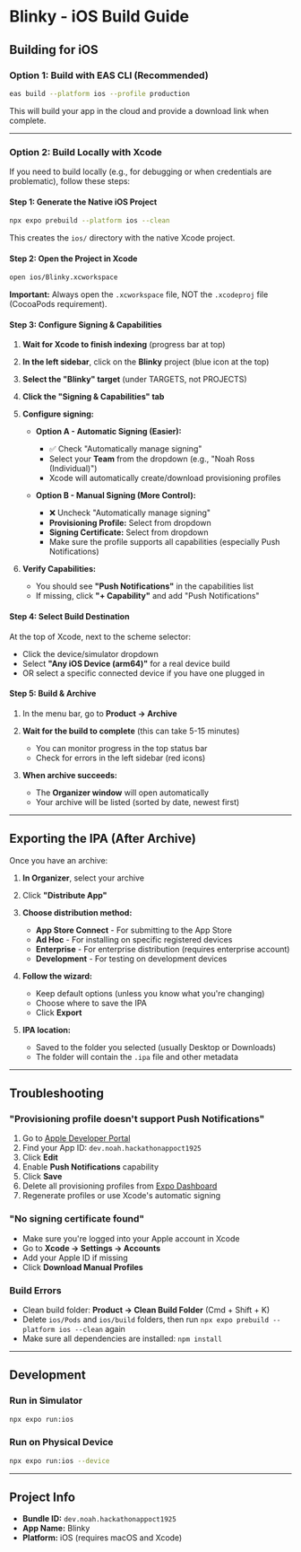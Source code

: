 # Blinky - iOS Build Guide

## Building for iOS

### Option 1: Build with EAS CLI (Recommended)

```bash
eas build --platform ios --profile production
```

This will build your app in the cloud and provide a download link when complete.

---

### Option 2: Build Locally with Xcode

If you need to build locally (e.g., for debugging or when credentials are problematic), follow these steps:

#### Step 1: Generate the Native iOS Project

```bash
npx expo prebuild --platform ios --clean
```

This creates the `ios/` directory with the native Xcode project.

#### Step 2: Open the Project in Xcode

```bash
open ios/Blinky.xcworkspace
```

**Important:** Always open the `.xcworkspace` file, NOT the `.xcodeproj` file (CocoaPods requirement).

#### Step 3: Configure Signing & Capabilities

1. **Wait for Xcode to finish indexing** (progress bar at top)

2. **In the left sidebar**, click on the **Blinky** project (blue icon at the top)

3. **Select the "Blinky" target** (under TARGETS, not PROJECTS)

4. **Click the "Signing & Capabilities" tab**

5. **Configure signing:**

   - **Option A - Automatic Signing (Easier):**

     - ✅ Check "Automatically manage signing"
     - Select your **Team** from the dropdown (e.g., "Noah Ross (Individual)")
     - Xcode will automatically create/download provisioning profiles

   - **Option B - Manual Signing (More Control):**
     - ❌ Uncheck "Automatically manage signing"
     - **Provisioning Profile:** Select from dropdown
     - **Signing Certificate:** Select from dropdown
     - Make sure the profile supports all capabilities (especially Push Notifications)

6. **Verify Capabilities:**
   - You should see **"Push Notifications"** in the capabilities list
   - If missing, click **"+ Capability"** and add "Push Notifications"

#### Step 4: Select Build Destination

At the top of Xcode, next to the scheme selector:

- Click the device/simulator dropdown
- Select **"Any iOS Device (arm64)"** for a real device build
- OR select a specific connected device if you have one plugged in

#### Step 5: Build & Archive

1. In the menu bar, go to **Product → Archive**

2. **Wait for the build to complete** (this can take 5-15 minutes)

   - You can monitor progress in the top status bar
   - Check for errors in the left sidebar (red icons)

3. **When archive succeeds:**
   - The **Organizer window** will open automatically
   - Your archive will be listed (sorted by date, newest first)

---

## Exporting the IPA (After Archive)

Once you have an archive:

1. **In Organizer**, select your archive

2. Click **"Distribute App"**

3. **Choose distribution method:**

   - **App Store Connect** - For submitting to the App Store
   - **Ad Hoc** - For installing on specific registered devices
   - **Enterprise** - For enterprise distribution (requires enterprise account)
   - **Development** - For testing on development devices

4. **Follow the wizard:**

   - Keep default options (unless you know what you're changing)
   - Choose where to save the IPA
   - Click **Export**

5. **IPA location:**
   - Saved to the folder you selected (usually Desktop or Downloads)
   - The folder will contain the `.ipa` file and other metadata

---

## Troubleshooting

### "Provisioning profile doesn't support Push Notifications"

1. Go to [Apple Developer Portal](https://developer.apple.com/account/resources/identifiers/list)
2. Find your App ID: `dev.noah.hackathonappoct1925`
3. Click **Edit**
4. Enable **Push Notifications** capability
5. Click **Save**
6. Delete all provisioning profiles from [Expo Dashboard](https://expo.dev)
7. Regenerate profiles or use Xcode's automatic signing

### "No signing certificate found"

- Make sure you're logged into your Apple account in Xcode
- Go to **Xcode → Settings → Accounts**
- Add your Apple ID if missing
- Click **Download Manual Profiles**

### Build Errors

- Clean build folder: **Product → Clean Build Folder** (Cmd + Shift + K)
- Delete `ios/Pods` and `ios/build` folders, then run `npx expo prebuild --platform ios --clean` again
- Make sure all dependencies are installed: `npm install`

---

## Development

### Run in Simulator

```bash
npx expo run:ios
```

### Run on Physical Device

```bash
npx expo run:ios --device
```

---

## Project Info

- **Bundle ID:** `dev.noah.hackathonappoct1925`
- **App Name:** Blinky
- **Platform:** iOS (requires macOS and Xcode)
